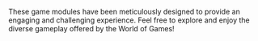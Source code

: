 These game modules have been meticulously designed to provide an engaging and challenging
experience. Feel free to explore and enjoy the diverse gameplay offered by the World of Games!
